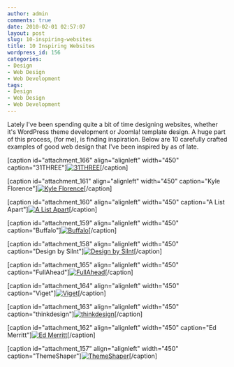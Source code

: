 ```yaml
---
author: admin
comments: true
date: 2010-02-01 02:57:07
layout: post
slug: 10-inspiring-websites
title: 10 Inspiring Websites
wordpress_id: 156
categories:
- Design
- Web Design
- Web Development
tags:
- Design
- Web Design
- Web Development
---
```


Lately I've been spending quite a bit of time designing websites, whether it's WordPress theme development or Joomla! template design. A huge part of this process, (for me), is finding inspiration. Below are 10 carefully crafted examples of good web design that I've been inspired by as of late.

[caption id="attachment_166" align="alignleft" width="450" caption="31THREE"][![31THREE](http://everythingisgray.com/wp-content/uploads/2010/02/Screen-shot-2010-01-31-at-10.52.54-PM.png)](http://www.31three.com/)[/caption]

[caption id="attachment_161" align="alignleft" width="450" caption="Kyle Florence"][![Kyle Florence](http://everythingisgray.com/wp-content/uploads/2010/02/Screen-shot-2010-01-31-at-5.13.23-PM.png)](http://www.kflorence.com/)[/caption]

[caption id="attachment_160" align="alignleft" width="450" caption="A List Apart"][![A List Apart](http://everythingisgray.com/wp-content/uploads/2010/02/Screen-shot-2010-01-31-at-5.12.07-PM.png)](http://www.alistapart.com/)[/caption]

[caption id="attachment_159" align="alignleft" width="450" caption="Buffalo"][![Buffalo](http://everythingisgray.com/wp-content/uploads/2010/02/Screen-shot-2010-01-31-at-5.11.43-PM.png)](http://www.builtbybuffalo.com/)[/caption]

[caption id="attachment_158" align="alignleft" width="450" caption="Design by Silnt"][![Design by Silnt](http://everythingisgray.com/wp-content/uploads/2010/02/Screen-shot-2010-01-31-at-5.11.28-PM.png)](http://silnt.com/v4/)[/caption]

[caption id="attachment_165" align="alignleft" width="450" caption="FullAhead"][![FullAhead](http://everythingisgray.com/wp-content/uploads/2010/02/Screen-shot-2010-01-31-at-10.50.21-PM.png)](http://fullahead.org/index.php)[/caption]

[caption id="attachment_164" align="alignleft" width="450" caption="Viget"][![Viget](http://everythingisgray.com/wp-content/uploads/2010/02/Screen-shot-2010-01-31-at-10.49.50-PM.png)](http://www.viget.com/inspire/)[/caption]

[caption id="attachment_163" align="alignleft" width="450" caption="thinkdesign"][![thinkdesign](http://everythingisgray.com/wp-content/uploads/2010/02/Screen-shot-2010-01-31-at-10.48.11-PM.png)](http://thinkdesignblog.com/)[/caption]

[caption id="attachment_162" align="alignleft" width="450" caption="Ed Merritt"][![Ed Merritt](http://everythingisgray.com/wp-content/uploads/2010/02/Screen-shot-2010-01-31-at-5.14.25-PM.png)](http://www.edmerritt.com/)[/caption]

[caption id="attachment_157" align="alignleft" width="450" caption="ThemeShaper"][![ThemeShaper](http://everythingisgray.com/wp-content/uploads/2010/02/Screen-shot-2010-01-31-at-5.10.57-PM.png)](http://themeshaper.com/)[/caption]
